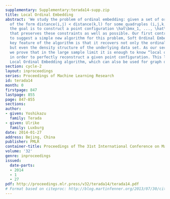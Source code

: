 ```yaml
---
supplementary: Supplementary:terada14-supp.zip
title: Local Ordinal Embedding
abstract: 'We study the problem of ordinal embedding: given a set of ordinal constraints
  of the form distance(i,j) < distance(k,l) for some_quadruples (i,j,k,l) of indices,
  the goal is to construct a point configuration \hat\bmx_1, ..., \hat\bmx_n in \R^p
  that preserves these constraints as well as possible. Our first contribution is
  to suggest a simple new algorithm for this problem, Soft Ordinal Embedding. The
  key feature of the algorithm is that it recovers not only the ordinal constraints,
  but even the density structure of the underlying data set. As our second contribution
  we prove that in the large sample limit it is enough to know “local ordinal information”
  in order to perfectly reconstruct a given point configuration. This leads to our
  Local Ordinal Embedding algorithm, which can also be used for graph drawing.'
section: cycle-2
layout: inproceedings
series: Proceedings of Machine Learning Research
id: terada14
month: 0
firstpage: 847
lastpage: 855
page: 847-855
sections: 
author:
- given: Yoshikazu
  family: Terada
- given: Ulrike
  family: Luxburg
date: 2014-01-27
address: Bejing, China
publisher: PMLR
container-title: Proceedings of The 31st International Conference on Machine Learning
volume: '32'
genre: inproceedings
issued:
  date-parts:
  - 2014
  - 1
  - 27
pdf: http://proceedings.mlr.press/v32/terada14/terada14.pdf
# Format based on citeproc: http://blog.martinfenner.org/2013/07/30/citeproc-yaml-for-bibliographies/
---
```

